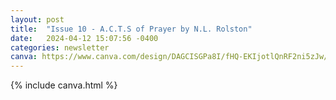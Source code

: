 ```yaml
---
layout: post
title:  "Issue 10 - A.C.T.S of Prayer by N.L. Rolston"
date:   2024-04-12 15:07:56 -0400
categories: newsletter
canva: https://www.canva.com/design/DAGCISGPa8I/fHQ-EKIjotlQnRF2ni5zJw/view
---
```

{% include canva.html %}
